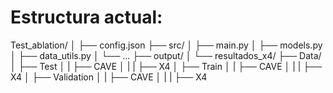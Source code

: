 # Estructura actual:

Test_ablation/
│
├── config.json
├── src/
│   ├── main.py
│   ├── models.py
│   ├── data_utils.py
│   └── ...
├── output/
│   └── resultados_x4/
├── Data/
│   ├── Test
│   |   ├── CAVE
│   |   |   ├── X4
│   ├── Train
│   |   ├── CAVE
│   |   |   ├── X4
│   ├── Validation
│   |   ├── CAVE
│   |   |   ├── X4
